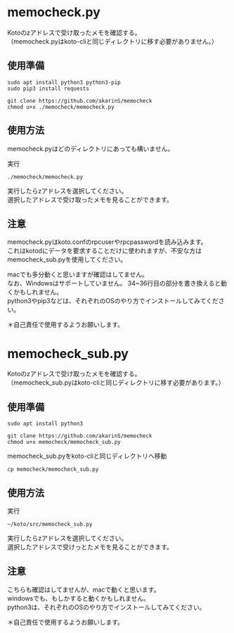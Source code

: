 memocheck.py
==========

Kotoのzアドレスで受け取ったメモを確認する。  
（memocheck.pyはkoto-cliと同じディレクトリに移す必要がありません。）

使用準備
----------

    sudo apt install python3 python3-pip
    sudo pip3 install requests

    git clone https://github.com/akarinS/memocheck
    chmod u+x ./memocheck/memocheck.py

使用方法
----------

memocheck.pyはどのディレクトリにあっても構いません。

実行

    ./memocheck/memocheck.py

実行したらzアドレスを選択してください。  
選択したアドレスで受け取ったメモを見ることができます。  

注意
---------

memocheck.pyはkoto.confのrpcuserやrpcpasswordを読み込みます。  
これはkotodにデータを要求することだけに使われますが、不安な方はmemocheck_sub.pyを使用してください。  
  
macでも多分動くと思いますが確認はしてません。  
なお、Windowsはサポートしていません。 34~36行目の部分を書き換えると動くかもしれません。  
python3やpip3などは、それぞれのOSのやり方でインストールしてみてください。
  
＊自己責任で使用するようお願いします。
  
  
memocheck_sub.py
==========

Kotoのzアドレスで受け取ったメモを確認する。  
（memocheck_sub.pyはkoto-cliと同じディレクトリに移す必要があります。）

使用準備
----------

    sudo apt install python3

    git clone https://github.com/akarinS/memocheck
    chmod u+x memocheck/memocheck_sub.py

memocheck_sub.pyをkoto-cliと同じディレクトリへ移動

    cp memocheck/memocheck_sub.py 
    
使用方法
----------

実行

    ~/koto/src/memocheck_sub.py

実行したらzアドレスを選択してください。  
選択したアドレスで受けっとたメモを見ることができます。

注意
---------

こちらも確認はしてませんが、macで動くと思います。  
windowsでも、もしかすると動くかもしれません。  
python3は、それぞれのOSのやり方でインストールしてみてください。  
  
＊自己責任で使用するようお願いします。

